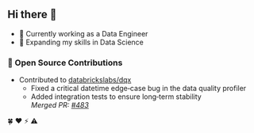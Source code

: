 ## Hi there 👋

- 🔭 Currently working as a Data Engineer  
- 🌱 Expanding my skills in Data Science  

### 🎉 Open Source Contributions
- Contributed to [databrickslabs/dqx](https://github.com/databrickslabs/dqx)  
  - Fixed a critical datetime edge‑case bug in the data quality profiler  
  - Added integration tests to ensure long‑term stability  
  _Merged PR: [#483](https://github.com/databrickslabs/dqx/pull/483)_

🍀 ❤️ ⚡ ⚠️

<!--
**bsr-the-mngrm/bsr-the-mngrm** is a ✨ _special_ ✨ repository because its `README.md` (this file) appears on your GitHub profile.

Here are some ideas to get you started:

- 👯 I’m looking to collaborate on ...
- 🤔 I’m looking for help with ...
- 💬 Ask me about ...
- 📫 How to reach me: ...
- 😄 Pronouns: ...
- ⚡ Fun fact: ...
-->
